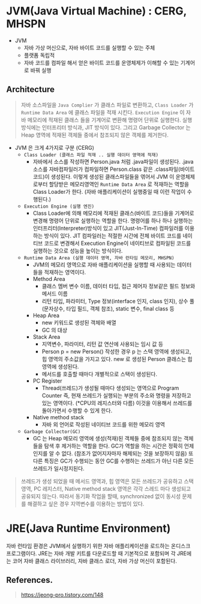 # JVM(Java Virtual Machine) : CERG, MHSPN

- JVM
  - 자바 가상 머신으로, 자바 바이트 코드를 실행할 수 있는 주체
  - 플랫폼 독립적
  - 자바 코드를 컴파일 해서 얻은 바이트 코드를 운영체제가 이해할 수 있는 기계어로 바꿔 실행

## Architecture

> 자바 소스파일을 `Java Complier` 가 클래스 파일로 변환하고, `Class Loader` 가 `Runtime Data Area` 에 클래스 파일을 적재 시킨다. 
`Execution Engine` 이 자바 메모리에 적재된 클래스 들을 기계어로 변환해 명령어 단위로 실행한다. 실행 방식에는 인터프리터 방식과, JIT 방식이 있다.
그리고 Garbage Collector 는 Heap 영역에 적재된 객체들 중에서 참조되지 않은 객체를 제거한다.

- JVM 은 크게 4가지로 구분 (CERG)
  - `Class Loader (클래스 파일 적재 .. 실행 데이터 영역에 적재)`
    - 자바에서 소스를 작성하면 Person.java 처럼 .java파일이 생성된다. .java 소스를 자바컴파일러가 컴파일하면 Person.class 같은 .class파일(바이트코드)이 생성된다. 
    이렇게 생성된 클래스파일들을 엮어서 JVM 이 운영체제로부터 할당받은 메모리영역인 `Runtime Data Area` 로 적재하는 역할을 Class Loader가 한다. (자바 애플리케이션이 실행중일 때 이런 작업이 수행된다.)
  - `Execution Engine (실행 엔진)`
    - Class Loader에 의해 메모리에 적재된 클래스(바이트 코드)들을 기계어로 변경해 명령어 단위로 실행하는 역할을 한다. 명령어를 하나 하나 실행하는 인터프리터(Interpreter)방식이 있고 JIT(Just-In-Time) 컴파일러를 이용하는 방식이 있다.
    JIT 컴파일러는 적절한 시간에 전체 바이트 코드를 네이티브 코드로 변경해서 Execution Engine이 네이티브로 컴파일된 코드를 실행하는 것으로 성능을 높이는 방식이다.
  - `Runtime Data Area (실행 데이터 영역, 자바 런타임 메모리, MHSPN)`
    - JVM의 메모리 영역으로 자바 애플리케이션을 실행할 때 사용되는 데이터들을 적재하는 영역이다.
    - Method Area
      - 클래스 멤버 변수 이름, 데이터 타입, 접근 제어자 정보같은 필드 정보와 메서드 이름
      - 리턴 타입, 파라미터, Type 정보(interface 인지, class 인지), 상수 풀(문자상수, 타입 필드, 객체 참조), static 변수, final class 등
    - Heap Area
      - new 키워드로  생성된 객체와 배열
      - GC 의 대상
    - Stack Area
      - 지역변수, 파라미터, 리턴 값 연산에 사용되는 임시 값 등
      - Person p = new Person() 작성한 경우 p 는 스택 영역에 생성되고, 힙 영역의 주소값을 가지고 있다. new 로 생성된 Person 클래스는 힙 영역에 생성된다.
      - 메서드를 호출할 때마다 개별적으로 스택이 생성된다.
    - PC Register
      - Thread(쓰레드)가 생성될 때마다 생성되는 영역으로 Program Counter 즉, 현재 쓰레드가 실행되는 부분의 주소와 명령을 저장하고 있는 영역이다. (*CPU의 레지스터와 다름)
      이것을 이용해서 쓰레드를 돌아가면서 수행할 수 있게 한다.
    - Native method stack
      - 자바 외 언어로 작성된 네이티브 코드를 위한 메모리 영역
  - `Garbage Collector(GC)`
    - GC 는 Heap 메모리 영역에 생성(적재)된 객체들 중에 참조되지 않는 객체들을 탐색 후 제거하는 역할을 한다. GC가 역할을 하는 시간은 정확히 언제인지를 알 수 없다. (참조가 없어지자마자 해제되는 것을 보장하지 않음)
    또 다른 특징은 GC가 수행되는 동안 GC를 수행하는 쓰레드가 아닌 다른 모든 쓰레드가 일시정지된다.

> 쓰레드가 생성 되었을 때 메서드 영역과, 힙 영역은 모든 쓰레드가 공유하고 스택 영역, PC 레지스터, Native method stack 영역은 각각 스레드 마다 생성되고
공유되지 않는다. 따라서 동기화 작업을 할때, synchronized 없이 동시성 문제를 해결하고 싶은 경우 지역변수를 이용하는 방법이 있다.

# JRE(Java Runtime Environment)

자바 런타임 환경은 JVM에서 실행하기 위한 자바 애플리케이션을 로드하는 온디스크 프로그램이다. JRE는 자바 개발 키트를 다운로드할 때 기본적으로 포함되며 각 JRE에는 코어 자바 클래스 라이브러리, 자바 클래스 로더, 자바 가상 머신이 포함된다.

## References.

> https://jeong-pro.tistory.com/148
